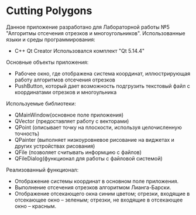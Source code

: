 # Cutting Polygons
Данное приложение разработано для Лабораторной работы №5 "Алгоритмы отсечения отрезков и многоугольников".
Использованные языки и среды программирования:

- C++ Qt Creator Использовался комплект "Qt 5.14.4"

Основные объекты приложения:

- Рабочее окно, где отображена система координат, иллюстрирующая работу алгоритмов отсечения отрезков
- PushButton, который дает возможность подгрузить текстовый файл с координатами отрезков и многоульника

Используемые библиотеки:

- QMainWindow(основное поле приложения)
- QVector (предоставляет работу с векторами)
- QPoint (описывает точку на плоскости, используя целочисленную точность)
- QPainter (выполняет низкоуровневое рисование на виджетах и других устройствах рисования)
- QFile (позволяет считывать информцию с файлов)
- QFileDialog(функционал для работы с файловой системой)

Реализованный функционал:

- Отображение системы координат в основном поле приложения.
- Выполнение отсечения отрезков алгоритмом Лианга-Барски.
- Отображение отсекающего окна синим цветом; отрезки, входящие в отсекающее окно – зеленым; отрезки, не входящие в отсекающее окно – красным.
